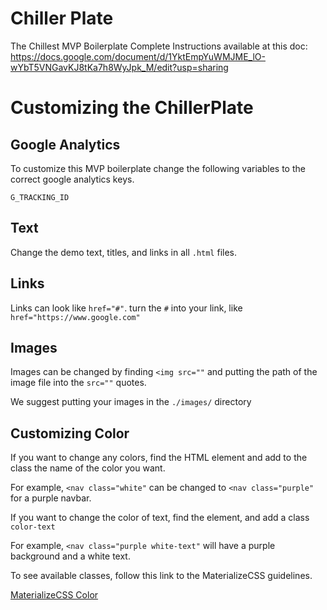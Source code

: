 # Chiller Plate
The Chillest MVP Boilerplate
Complete Instructions available at this doc: https://docs.google.com/document/d/1YktEmpYuWMJME_lO-wYbT5VNGavKJ8tKa7h8WyJpk_M/edit?usp=sharing

# Customizing the ChillerPlate

## Google Analytics
To customize this MVP boilerplate change the following variables to the correct 
google analytics keys.

`G_TRACKING_ID`

## Text
Change the demo text, titles, and links in all `.html` files.

## Links
Links can look like `href="#"`. turn the `#` into your link, like `href="https://www.google.com"`
## Images
Images can be changed by finding `<img src=""` and putting 
the path of the image file into the `src=""` quotes.

We suggest putting your images in the `./images/` directory
## Customizing Color
If you want to change any colors, find the HTML element and add to the 
class the name of the color you want.

For example, `<nav class="white"` can be changed to `<nav class="purple"` for a purple navbar.

If you want to change the color of text, find the element, and add a class `color-text`

For example, `<nav class="purple white-text"` will have a purple background and a white text.

To see available classes, follow this link to the MaterializeCSS guidelines.

[MaterializeCSS Color](https://materializecss.com/color.html)
